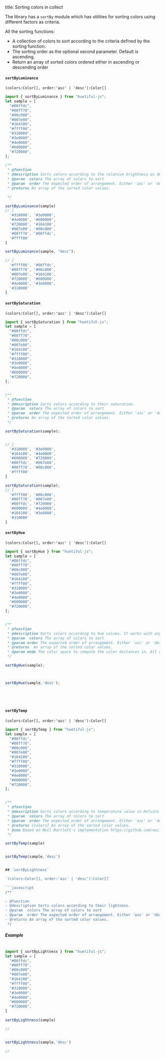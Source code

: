 title: Sorting colors in collect

The library has a `sortBy` module which has utilities for sorting colors using different factors as criteria.

All the sorting functions:

- A collection of colors to sort according to the criteria defined by the sorting function.
- The sorting order as the optional second parameter. Default is ascending.
- Return an array of sorted colors ordered either in ascending or descending order

#### `sortByLuminance`

`(colors:Color[], order:'asc' | 'desc'):Color[]`

```javascript
import { sortByLuminance } from "huetiful-js";
let sample = [
  "#00ffdc",
  "#00ff78",
  "#00c000",
  "#007e00",
  "#164100",
  "#ffff00",
  "#310000",
  "#3e0000",
  "#4e0000",
  "#600000",
  "#720000",
];

/**
 * @function
 * @description Sorts colors according to the relative brightness as defined by WCAG definition.
 * @param  colors The array of colors to sort
 * @param  order The expected order of arrangement. Either 'asc' or 'desc'. Default is ascending ('asc')
 * @returns An array of the sorted color values.

 */

sortByLuminance(sample)
// [
  '#310000', '#3e0000',
  '#4e0000', '#600000',
  '#720000', '#164100',
  '#007e00', '#00c000',
  '#00ff78', '#00ffdc',
  '#ffff00'
]

sortByLuminance(sample, "desc");

// [
  '#ffff00', '#00ffdc',
  '#00ff78', '#00c000',
  '#007e00', '#164100',
  '#720000', '#600000',
  '#4e0000', '#3e0000',
  '#310000'
]

```

#### `sortBySaturation`

`(colors:Color[], order:'asc' | 'desc'):Color[]`

```javascript
import { sortBySaturation } from "huetiful-js";
let sample = [
  "#00ffdc",
  "#00ff78",
  "#00c000",
  "#007e00",
  "#164100",
  "#ffff00",
  "#310000",
  "#3e0000",
  "#4e0000",
  "#600000",
  "#720000",
];


/**
 * @function
 * @description Sorts colors according to their saturation.
 * @param  colors The array of colors to sort
 * @param  order The expected order of arrangement. Either 'asc' or 'desc'. Default is ascending ('asc')
 * @returns An array of the sorted color values.
 */

sortBySaturation(sample);


// [
  '#310000', '#3e0000',
  '#164100', '#4e0000',
  '#600000', '#720000',
  '#00ffdc', '#007e00',
  '#00ff78', '#00c000',
  '#ffff00'
]

sortBySaturation(sample);
// [
  '#ffff00', '#00c000',
  '#00ff78', '#007e00',
  '#00ffdc', '#720000',
  '#600000', '#4e0000',
  '#164100', '#3e0000',
  '#310000'
]

```

#### `sortByHue`

`(colors:Color[], order:'asc' | 'desc'):Color[]`

```javascript
import { sortByHue } from "huetiful-js";
let sample = [
  "#00ffdc",
  "#00ff78",
  "#00c000",
  "#007e00",
  "#164100",
  "#ffff00",
  "#310000",
  "#3e0000",
  "#4e0000",
  "#600000",
  "#720000",
];


/**
 * @function
 * @description Sorts colors according to hue values. It works with any color space with a hue channel. Note that hue values between HSL and Lch do not align. Achromatic colors are not supported
 * @param  colors The array of colors to sort
 * @param order The expected order of arrangement. Either 'asc' or 'desc'. Default is ascending ('asc')
 * @returns  An array of the sorted color values.
 * @param mode The color space to compute the color distances in. All colors within the collection will be converted to mode. Also note that because differences in hue mapping certain color spaces such as HSL and LCH hue values do not align. Keep such quirks in mind to avoid weird results.
 */

sortByHue(sample);



sortByHue(sample,'desc');






```

#### `sortByTemp`

`(colors:Color[], order:'asc' | 'desc'):Color[]`

```javascript
import { sortByTemp } from "huetiful-js";
let sample = [
  "#00ffdc",
  "#00ff78",
  "#00c000",
  "#007e00",
  "#164100",
  "#ffff00",
  "#310000",
  "#3e0000",
  "#4e0000",
  "#600000",
  "#720000",
];


/**
 * @function
 * @description Sorts colors according to temperature value in Kelvins according to the temperatu. Achromatic colors may return awkward results.
 * @param  colors The array of colors to sort
 * @param  order The expected order of arrangement. Either 'asc' or 'desc'. Default is ascending ('asc')
 * @returns [colors] An array of the sorted color values.
 * @see Based on Neil Bartlett's implementation https://github.com/neilbartlett/color-temperature
 */

sortByTemp(sample)


sortByTemp(sample,'desc')


## `sortByLightness`

`(colors:Color[], order:'asc' | 'desc'):Color[]`

```javascript
/**

- @function
- @description Sorts colors according to their lightness.
- @param  colors The array of colors to sort
- @param  order The expected order of arrangement. Either 'asc' or 'desc'. Default is ascending ('asc')
- @returns An array of the sorted color values.
 */

```

##### Example

```javascript

import { sortByLightness } from "huetiful-js";
let sample = [
  "#00ffdc",
  "#00ff78",
  "#00c000",
  "#007e00",
  "#164100",
  "#ffff00",
  "#310000",
  "#3e0000",
  "#4e0000",
  "#600000",
  "#720000",
]

sortByLightness(sample)

//


sortByLightness(sample,'desc')

//


```
